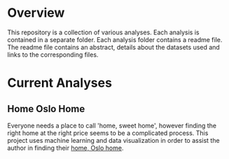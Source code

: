 # Overview
This repository is a collection of various analyses. Each analysis is contained in a separate folder. Each analysis folder contains a readme file. The readme file contains an abstract, details about the datasets used and links to the corresponding files.

# Current Analyses
## Home Oslo Home
Everyone needs a place to call 'home, sweet home', however finding the right home at the right price seems to be a complicated process. This project uses machine learning and data visualization in order to assist the author in finding their [home, Oslo home](https://github.com/rossrco/analyses/tree/master/home_oslo_home 'GitHub').